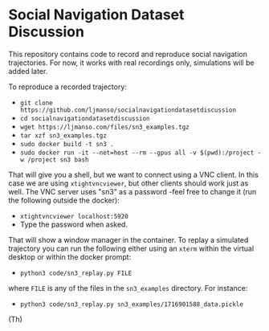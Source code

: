 # Social Navigation Dataset Discussion
This repository contains code to record and reproduce social navigation trajectories. For now, it works with real recordings only, simulations will be added later.

To reproduce a recorded trajectory:
 - `git clone https://github.com/ljmanso/socialnavigationdatasetdiscussion`
 - `cd socialnavigationdatasetdiscussion`
 - `wget https://ljmanso.com/files/sn3_examples.tgz`
 - `tar xzf sn3_examples.tgz`
 - `sudo docker build -t sn3 .`
 - `sudo docker run -it --net=host --rm --gpus all -v $(pwd):/project -w /project sn3 bash`

That will give you a shell, but we want to connect using a VNC client. In this case we are using `xtightvncviewer`, but other clients should work just as well. The VNC server uses "sn3" as a password -feel free to change it (run the following outside the docker):
 - `xtightvncviewer localhost:5920`
 - Type the password when asked.

That will show a window manager in the container. To replay a simulated trajectory you can run the following either using an `xterm` within the virtual desktop or within the docker prompt:
 - `python3 code/sn3_replay.py FILE`

where `FILE` is any of the files in the `sn3_examples` directory. For instance:
 - `python3 code/sn3_replay.py sn3_examples/1716901588_data.pickle`

(Th)